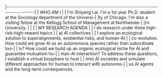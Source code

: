 |--------------------------------------------------------------------------------------------|
|                                         WHO AM I                                           |
|  I'm Shiyang Lai. I'm a 1st year Ph.D. student at the Sociology department of the Universi-|
|ty of Chicago. I'm also a visiting fellow at the Kellogg School of Management at Northweste-|
|rn University.                                                                              |
|                                                                                            |
|                                    MY RESEARCH AGENDA                                      |
|  I do research under three high-risk-high-reward topics                                    |
|    a) AI collectives                                                                       |
|       I explore an ecological solution to superalignments, existential risks, and human-AI |
|    co-evolution. How could we grow AI as an autonomous species rather than subordinate too-|
|    ls? How could we build up an organic ecological niche for AI and guarantee mutualism hu-|
|    man-AI interaction? To address these questions, I establish a virtual biosphere to host |
|    mini AI societies and simulate different approaches for human to interact with autonomo-|
|    us AI agents and the long-term consequences.    